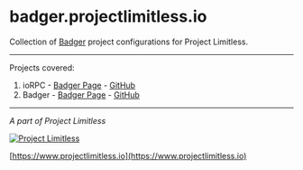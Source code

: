 # badger.projectlimitless.io

Collection of [Badger](https://github.com/ProjectLimitless/Badger) project configurations for Project Limitless.

---

Projects covered:

1. ioRPC -  [Badger Page](https://www.projectlimitless.io/badger/iorpc) - [GitHub](https://github.com/ProjectLimitless/ioRPC)
2. Badger -  [Badger Page](https://www.projectlimitless.io/badger/badger) - [GitHub](https://github.com/ProjectLimitless/Badger)

---
*A part of Project Limitless*

[![Project Limitless](https://www.donovansolms.com/downloads/projectlimitless.jpg)](https://www.projectlimitless.io)

[https://www.projectlimitless.io](https://www.projectlimitless.io)
